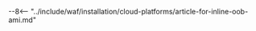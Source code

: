 [link-ssh-keys]: https://docs.aws.amazon.com/AWSEC2/latest/UserGuide/get-set-up-for-amazon-ec2.html#create-a-key-pair
[link-sg]: https://docs.aws.amazon.com/en_us/AWSEC2/latest/UserGuide/get-set-up-for-amazon-ec2.html#create-a-base-security-group
[link-launch-instance]: https://docs.aws.amazon.com/AWSEC2/latest/UserGuide/EC2_GetStarted.html#ec2-launch-instance

[anchor1]: #2-create-a-security-group
[anchor2]: #1-create-a-pair-of-ssh-keys-in-aws

[img-create-sg]: ../../../images/installation-ami/common/create_sg.png
[versioning-policy]: ../../../updating-migrating/versioning-policy.md#version-list
[img-wl-console-users]: ../../../images/check-user-no-2fa.png
[img-create-wallarm-node]: ../../../images/user-guides/nodes/create-cloud-node.png
[deployment-platform-docs]: ../../../installation/supported-deployment-options.md
[node-token]: ../../../quickstart.md#deploy-the-wallarm-filtering-node
[api-token]: ../../../user-guides/settings/api-tokens.md
[wallarm-token-types]: ../../../user-guides/nodes/nodes.md#api-and-node-tokens-for-node-creation
[platform]: ../../../installation/supported-deployment-options.md
[ptrav-attack-docs]: ../../../attacks-vulns-list.md#path-traversal
[attacks-in-ui-image]: ../../../images/admin-guides/test-attacks-quickstart.png
[wallarm-nginx-directives]: ../../../admin-en/configure-parameters-en.md
[autoscaling-docs]: ../../../admin-en/installation-guides/amazon-cloud/autoscaling-overview.md
[real-ip-docs]: ../../../admin-en/using-proxy-or-balancer-en.md
[allocate-memory-docs]: ../../../admin-en/configuration-guides/allocate-resources-for-node.md
[limiting-request-processing]: ../../../user-guides/rules/configure-overlimit-res-detection.md
[logs-docs]: ../../../admin-en/configure-logging.md
[oob-advantages-limitations]: ../../oob/overview.md#advantages-and-limitations
[wallarm-mode]: ../../../admin-en/configure-wallarm-mode.md
[inline-docs]: ../../inline/overview.md
[oob-docs]: ../../oob/overview.md
[wallarm-api-via-proxy]: ../../../admin-en/configuration-guides/access-to-wallarm-api-via-proxy.md
[web-server-mirroring-examples]: ../../oob/web-server-mirroring/overview.md#examples-of-web-server-configuration-for-traffic-mirroring
[img-grouped-nodes]: ../../../images/user-guides/nodes/grouped-nodes.png

--8<-- "../include/waf/installation/cloud-platforms/article-for-inline-oob-ami.md"
